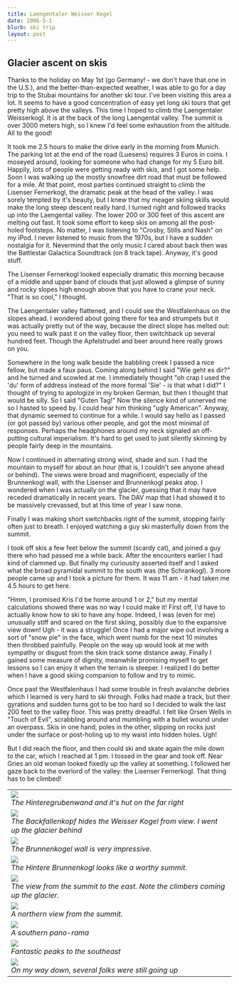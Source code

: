 ```yaml
---
title: Laengentaler Weisser Kogel
date: 2006-5-1
blurb: ski trip
layout: post
---
```


<h2>Glacier ascent on skis</h2>

Thanks to the holiday on May 1st (go Germany! - we don't have that one in the U.S.), and the better-than-expected weather, I was able to go for a day trip to the Stubai mountains for another ski tour. I've been visiting this area a lot. It seems to have a good concentration of easy yet long ski tours that get pretty high above the valleys. This time I hoped to climb the Laengentaler Weisserkogl. It is at the back of the long Laengental valley. The summit is over 3000 meters high, so I knew I'd feel some exhaustion from the altitude. All to the good!


It took me 2.5 hours to make the drive early in the morning from Munich. The parking lot at the end of the road (Luesens) requires 3 Euros in coins. I moseyed around, looking for someone who had change for my 5 Euro bill. Happily, lots of people were getting ready with skis, and I got some help. Soon I was walking up the mostly snowfree dirt road that must be followed for a mile. At that point, most parties continued straight to climb the Lisenser Fernerkogl, the dramatic peak at the head of the valley. I was sorely tempted by it's beauty, but I knew that my meager skiing skills would make the long steep descent really hard. I turned right and followed tracks up into the Laengental valley. The lower 200 or 300 feet of this ascent are melting out fast. It took some effort to keep skis on among all the post-holed footsteps. No matter, I was listening to "Crosby, Stills and Nash" on my iPod. I never listened to music from the 1970s, but I have a sudden nostalgia for it. Nevermind that the only music I cared about back then was the Battlestar Galactica Soundtrack (on 8 track tape). Anyway, it's good stuff.


The Lisenser Fernerkogl looked especially dramatic this morning because of a middle and upper band of clouds that just allowed a glimpse of sunny and rocky slopes high enough above that you have to crane your neck. "That is so cool," I thought.


The Laengentaler valley flattened, and I could see the Westfalenhaus on the slopes ahead. I wondered about going there for tea and strumpets but it was actually pretty out of the way, because the direct slope has melted out: you need to walk past it on the valley floor, then switchback up several hundred feet. Though the Apfelstrudel and beer around here really grows on you.


Somewhere in the long walk beside the babbling creek I passed a nice fellow, but made a faux paus. Coming along behind I said "Wie geht es dir?" and he turned and scowled at me. I immediately thought "oh crap I used the 'du' form of address instead of the more formal 'Sie' - is that what I did?" I thought of trying to apologize in my broken German, but then I thought that would be silly. So I said "Guten Tag!" Now the silence kind of unnerved me so I hasted to speed by. I could hear him thinking "ugly American". Anyway, that dynamic seemed to continue for a while. I would say hello as I passed (or got passed by) various other people, and got the most minimal of responses. Perhaps the headphones around my neck signaled an off-putting cultural imperialism. It's hard to get used to just silently skinning by people fairly deep in the mountains.


Now I continued in alternating strong wind, shade and sun. I had the mountain to myself for about an hour (that is, I couldn't see anyone ahead or behind). The views were broad and magnificent, especially of the Brunnenkogl wall, with the Lisenser and Brunnenkogl peaks atop. I wondered when I was actually on the glacier, guessing that it may have receded dramatically in recent years. The DAV map that I had showed it to be massively crevassed, but at this time of year I saw none.


Finally I was making short switchbacks right of the summit, stopping fairly often just to breath. I enjoyed watching a guy ski masterfully down from the summit.


I took off skis a few feet below the summit (scardy cat), and joined a guy there who had passed me a while back. After the encounters earlier I had kind of clammed up. But finally my curiousity asserted itself and I asked what the broad pyramidal summit to the south was (the Schrankogl). 3 more people came up and I took a picture for them. It was 11 am - it had taken me 4.5 hours to get here.


"Hmm, I promised Kris I'd be home around 1 or 2," but my mental calculations showed there was no way I could make it! First off, I'd have to actually know how to ski to have any hope. Indeed, I was (even for me) unusually stiff and scared on the first skiing, possibly due to the expansive view down! Ugh - it was a struggle! Once I had a major wipe out involving a sort of "snow pie" in the face, which went numb for the next 10 minutes then throbbed painfully. People on the way up would look at me with sympathy or disgust from the skin track some distance away. Finally I gained some measure of dignity, meanwhile promising myself to get lessons so I can enjoy it when the terrain is steeper. I realized I do better when I have a good skiing companion to follow and try to mimic.


Once past the Westfalenhaus I had some trouble in fresh avalanche debries which I learned is very hard to ski through. Folks had made a track, but their gyrations and sudden turns got to be too hard so I decided to walk the last 200 feet to the valley floor. This was pretty dreadful. I felt like Orsen Wells in "Touch of Evil", scrabbling around and mumbling with a bullet wound under an overpass. Skis in one hand, poles in the other, slipping on rocks just under the surface or post-holing up to my waist into hidden holes. Ugh!


But I did reach the floor, and then could ski and skate again the mile down to the car, which I reached at 1 pm. I tossed in the gear and took off. Near Gries an old woman looked fixedly up the valley at something. I followed her gaze back to the overlord of the valley: the Lisenser Fernerkogl. That thing has to be climbed!


<table>
<tr><td>
<a href="images/articles/trips/2006/hinteregrubenwandandhut.jpg"><img src="images/articles/trips/2006/hinteregrubenwandandhut.jpg"></a><br>
<i>The Hinteregrubenwand and it's hut on the far right</i>
</td></tr>
<tr><td>
<a href="images/articles/trips/2006/backfallenkopf.jpg"><img src="images/articles/trips/2006/backfallenkopf.jpg"></a><br>
<i>The Backfallenkopf hides the Weisser Kogel from view. I went up the glacier behind</i>
</td></tr>
<tr><td>
<a href="images/articles/trips/2006/brunnenkogelwall.jpg"><img src="images/articles/trips/2006/brunnenkogelwall.jpg"></a><br>
<i>The Brunnenkogel wall is very impressive.</i>
</td></tr>
<tr><td>
<a href="images/articles/trips/2006/hinterebrunnenkogl.jpg"><img src="images/articles/trips/2006/hinterebrunnenkogl.jpg"></a><br>
<i>The Hintere Brunnenkogl looks like a worthy summit.</i>
</td></tr>
<tr><td>
<a href="images/articles/trips/2006/lookingeast.jpg"><img src="images/articles/trips/2006/lookingeast.jpg"></a><br>
<i>The view from the summit to the east. Note the climbers coming up the glacier.</i>
</td></tr>
<tr><td>
<a href="images/articles/trips/2006/northfromsummit.jpg"><img src="images/articles/trips/2006/northfromsummit.jpg"></a><br>
<i>A northern view from the summit.</i>
</td></tr>
<tr><td>
<a href="images/articles/trips/2006/panoramalaengetaler.jpg"><img src="images/articles/trips/2006/panoramalaengetaler.jpg"></a><br>
<i>A southern pano-rama</i>
</td></tr>
<tr><td>
<a href="images/articles/trips/2006/southeastlook.jpg"><img src="images/articles/trips/2006/southeastlook.jpg"></a><br>
<i>Fantastic peaks to the southeast</i>
</td></tr>
<tr><td>
<a href="images/articles/trips/2006/peoplestillgoing.jpg"><img src="images/articles/trips/2006/peoplestillgoing.jpg"></a><br>
<i>On my way down, several folks were still going up</i>
</td></tr>
</table>
